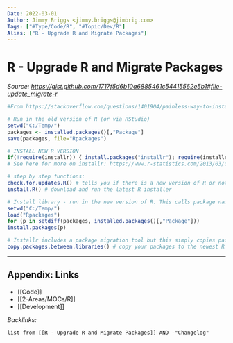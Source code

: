 ```yaml
---
Date: 2022-03-01
Author: Jimmy Briggs <jimmy.briggs@jimbrig.com>
Tags: ["#Type/Code/R", "#Topic/Dev/R"]
Alias: ["R - Upgrade R and Migrate Packages"]
---
```


# R - Upgrade R and Migrate Packages

*Source: https://gist.github.com/1717f5d6b10a6885461c54415562e5b1#file-update_migrate-r*

```R
#From https://stackoverflow.com/questions/1401904/painless-way-to-install-a-new-version-of-r

# Run in the old version of R (or via RStudio)
setwd("C:/Temp/") 
packages <- installed.packages()[,"Package"] 
save(packages, file="Rpackages") 

# INSTALL NEW R VERSION
if(!require(installr)) { install.packages("installr"); require(installr)} #load / install+load installr
# See here for more on installr: https://www.r-statistics.com/2013/03/updating-r-from-r-on-windows-using-the-installr-package/  

# step by step functions:
check.for.updates.R() # tells you if there is a new version of R or not.
install.R() # download and run the latest R installer

# Install library - run in the new version of R. This calls package names and installs them from repos, thus all packages should be correct to the most recent version
setwd("C:/Temp/") 
load("Rpackages") 
for (p in setdiff(packages, installed.packages()[,"Package"])) 
install.packages(p) 

# Installr includes a package migration tool but this simply copies packages, it does not update them
copy.packages.between.libraries() # copy your packages to the newest R installation from the one version before it (if ask=T, it will ask you between which two versions to perform the copying)

```

***

## Appendix: Links

- [[Code]]
- [[2-Areas/MOCs/R]]
- [[Development]]

*Backlinks:*

```dataview
list from [[R - Upgrade R and Migrate Packages]] AND -"Changelog"
```